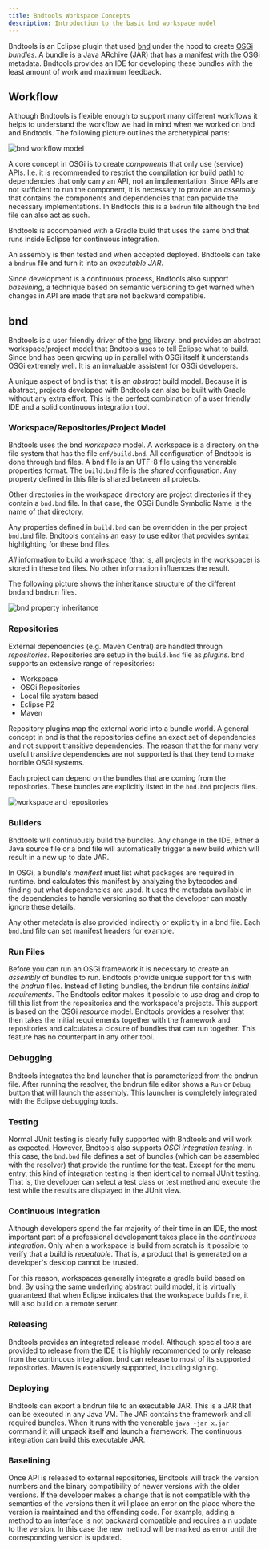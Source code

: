 ```yaml
---
title: Bndtools Workspace Concepts
description: Introduction to the basic bnd workspace model
---
```


Bndtools is an Eclipse plugin that used [bnd](bnd.html) under the hood to create [OSGi](https://www.osgi.org/) _bundles_. A bundle is a Java ARchive (JAR) that has a manifest with the OSGi metadata. Bndtools provides an IDE for developing these bundles with the least amount of work and maximum feedback.

## Workflow

Although Bndtools is flexible enough to support many different workflows it helps to understand the workflow we had in mind when we worked on bnd and Bndtools. The following picture outlines the archetypical parts:

![bnd workflow model](https://user-images.githubusercontent.com/200494/44081814-f090414a-9faf-11e8-8f83-d11da27990c6.png)

A core concept in OSGi is to create _components_ that only use (service) APIs. I.e. it is recommended to restrict the compilation (or build path) to dependencies that only carry an API, not an implementation. Since APIs are not sufficient to run the component, it is necessary to provide an _assembly_ that contains the components and dependencies that can provide the necessary implementations. In Bndtools this is a `bndrun` file although the `bnd` file can also act as such.

Bndtools is accompanied with a Gradle build that uses the same bnd that runs inside Eclipse for continuous integration.

An assembly is then tested and when accepted deployed. Bndtools can take a `bndrun` file and turn it into an _executable JAR_. 

Since development is a continuous process, Bndtools also support _baselining_, a technique based on semantic versioning to get warned when changes in API are made that are not backward compatible.

## bnd 

Bndtools is a user friendly driver of the [bnd](https://bnd.bndtools.org) library. bnd provides an abstract workspace/project model that Bndtools uses to tell Eclipse what to build. Since bnd has been growing up in parallel with OSGi itself it understands OSGi extremely well. It is an invaluable assistent for OSGi developers.

A unique aspect of bnd is that it is an _abstract_ build model. Because it is abstract, projects developed with Bndtools can also be built with Gradle without any extra effort. This is the perfect combination of a user friendly IDE and a solid continuous integration tool. 

### Workspace/Repositories/Project Model

Bndtools uses the bnd _workspace_ model. A workspace is a directory on the file system that has the file `cnf/build.bnd`. All configuration of Bndtools is done through `bnd` files. A bnd file is an UTF-8 file using the venerable properties format. The `build.bnd` file is the _shared_ configuration. Any property defined in this file is shared between all projects. 

Other directories in the workspace directory are project directories if they contain a `bnd.bnd` file. In that case, the OSGi Bundle Symbolic Name is the name of that directory. 

Any properties defined in `build.bnd` can be overridden in the per project `bnd.bnd` file. Bndtools contains an easy to use editor that provides syntax highlighting for these bnd files.

_All_ information to build a workspace (that is, all projects in the workspace) is stored in these `bnd` files. No other information influences the result. 

The following picture shows the inheritance structure of the different bndand bndrun files.

![bnd property inheritance](https://user-images.githubusercontent.com/200494/44082482-a4970a42-9fb1-11e8-962a-f9304ef4639c.png)

### Repositories

External dependencies (e.g. Maven Central) are handled through _repositories_. Repositories are setup in the `build.bnd` file as _plugins_. bnd supports an extensive range of repositories:

* Workspace
* OSGi Repositories
* Local file system based
* Eclipse P2
* Maven
 
Repository plugins map the external world into a bundle world. A general concept in bnd is that the repositories define an exact set of dependencies and not support transitive dependencies. The reason that the for many very useful transitive dependencies are not supported is that they tend to make horrible OSGi systems.

Each project can depend on the bundles that are coming from the repositories. These bundles are explicitly listed in the `bnd.bnd` projects files.

![workspace and repositories](https://user-images.githubusercontent.com/200494/44082642-1d1ef876-9fb2-11e8-8498-b1d722953d9a.png)


### Builders

Bndtools will continuously build the bundles. Any change in the IDE, either a Java source file or a bnd file will automatically trigger a new build which will result in a new up to date JAR.

In OSGi, a bundle's _manifest_ must list what packages are required in runtime. bnd calculates this manifest by analyzing the bytecodes and finding out what dependencies are used. It uses the metadata available in the dependencies to handle versioning so that the developer can mostly ignore these details.

Any other metadata is also provided indirectly or explicitly in a bnd file. Each `bnd.bnd` file can set manifest headers for example.

### Run Files

Before you can run an OSGi framework it is necessary to create an _assembly_ of bundles to run. Bndtools provide unique support for this with the _bndrun_ files. Instead of listing bundles, the bndrun file contains _initial requirements_. The Bndtools editor makes it possible to use drag and drop to fill this list from the repositories and the workspace's projects. This support is based on the OSGi _resource_ model. Bndtools provides a resolver that then takes the initial requirements together with the framework and repositories and calculates a closure of bundles that can run together.  This feature has no counterpart in any other tool.

### Debugging

Bndtools integrates the bnd launcher that is parameterized from the bndrun file. After running the resolver, the bndrun file editor shows a `Run` or `Debug` button that will launch the assembly. This launcher is completely integrated with the Eclipse debugging tools. 

### Testing

Normal JUnit testing is clearly fully supported with Bndtools and will work as expected. However, Bndtools also supports _OSGi integration testing_. In this case, the `bnd.bnd` file defines a set of bundles (which can be assembled with the resolver) that provide the runtime for the test. Except for the menu entry, this kind of integration testing is then identical to normal JUnit testing.  That is, the developer can select a test class or test method and execute the test while the results are displayed in the JUnit view.

### Continuous Integration

Although developers spend the far majority of their time in an IDE, the most important part of a professional development takes place in the _continuous  integration_. Only when a workspace is build from scratch is it possible to verify that a build is _repeatable_. That is, a product that is generated on a developer's desktop cannot be trusted. 

For this reason, workspaces generally integrate a gradle build based on bnd. By using the same underlying abstract build model, it is virtually guaranteed that when Eclipse indicates that the workspace builds fine, it will also build on a remote server.

### Releasing

Bndtools provides an integrated release model. Although special tools are provided to release from the IDE it is highly recommended to only release from the continuous integration. bnd can release to most of its supported repositories. Maven is extensively supported, including signing.

### Deploying

Bndtools can export a bndrun file to an executable JAR. This is a JAR that can be executed in any Java VM. The JAR contains the framework and all required bundles. When it runs with the venerable `java -jar x.jar` command it will unpack itself and launch a framework. The continuous integration can build this executable JAR.

### Baselining

Once API is released to external repositories, Bndtools will track the version numbers and the binary compatibility of newer versions with the older versions. If the developer makes a change that is not compatible with the semantics of the versions then it will place an error on the place where the version is maintained and the offending code. For example, adding a method to an interface is not backward compatible and requires a n update to the version. In this case the new method will be marked as error until the corresponding version is updated.



